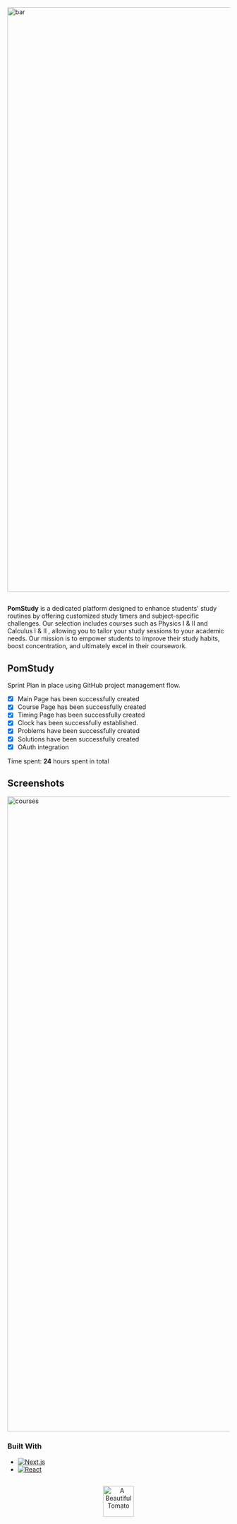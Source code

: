
<img width="1323" alt="bar" src="https://github.com/LeonardoLujan/PomStudy/assets/95549729/373373e8-5b9a-47fb-9670-d80baa884899">


## 
**PomStudy** is a dedicated platform designed to enhance students' study routines by offering customized study timers and subject-specific challenges. Our selection includes courses such as Physics I & II and Calculus I & II , allowing you to tailor your study sessions to your academic needs. 
Our mission is to empower students to improve their study habits, boost concentration, and ultimately excel in their coursework.


## PomStudy

Sprint Plan in place using GitHub project management flow.

- [X] Main Page has been successfully created
- [X] Course Page has been successfully created
- [X] Timing Page has been successfully created
- [X] Clock has been successfully established.
- [X] Problems have been successfully created
- [X] Solutions have been successfully created
- [X] OAuth integration

Time spent: **24** hours spent in total
 


## Screenshots
 <img width="1438" alt="courses" src="https://github.com/LeonardoLujan/PomStudy/assets/95549729/34d79152-89fe-415c-a82e-f664c2aa3de2"><br>






### Built With
* [![Next.js](https://img.shields.io/badge/next.js-000000?style=for-the-badge&logo=nextdotjs&logoColor=white)](https://nextjs.org/)
* [![React](https://img.shields.io/badge/React-20232A?style=for-the-badge&logo=react&logoColor=61DAFB)](https://reactjs.org/)

[product-screenshot]: images/screenshot.png


  

##
<p align="center">
<img width="70" alt="A Beautiful Tomato" src="https://github.com/PomStudy/PomStudy/assets/95549729/5ac5bed7-f574-4b22-8bb3-117b443ad7b6">
</P>
 


